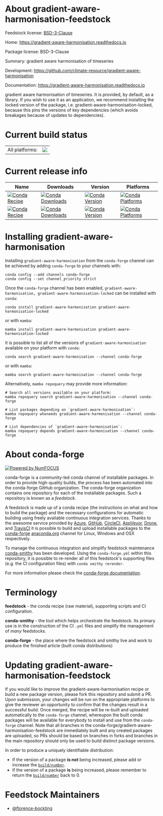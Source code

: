 About gradient-aware-harmonisation-feedstock
============================================

Feedstock license: [BSD-3-Clause](https://github.com/conda-forge/gradient-aware-harmonisation-feedstock/blob/main/LICENSE.txt)

Home: https://gradient-aware-harmonisation.readthedocs.io

Package license: BSD-3-Clause

Summary: gradient aware harmonisation of timeseries

Development: https://github.com/climate-resource/gradient-aware-harmonisation

Documentation: https://gradient-aware-harmonisation.readthedocs.io

gradient aware harmonisation of timeseries.
It is provided, by default, as a library.
If you wish to use it as an application,
we recommend installing the locked version of the package,
i.e. gradient-aware-harmonisation-locked,
because this pins the versions of key dependencies
(which avoids breakages because of updates to dependencies).


Current build status
====================


<table><tr><td>All platforms:</td>
    <td>
      <a href="https://dev.azure.com/conda-forge/feedstock-builds/_build/latest?definitionId=25250&branchName=main">
        <img src="https://dev.azure.com/conda-forge/feedstock-builds/_apis/build/status/gradient-aware-harmonisation-feedstock?branchName=main">
      </a>
    </td>
  </tr>
</table>

Current release info
====================

| Name | Downloads | Version | Platforms |
| --- | --- | --- | --- |
| [![Conda Recipe](https://img.shields.io/badge/recipe-gradient--aware--harmonisation-green.svg)](https://anaconda.org/conda-forge/gradient-aware-harmonisation) | [![Conda Downloads](https://img.shields.io/conda/dn/conda-forge/gradient-aware-harmonisation.svg)](https://anaconda.org/conda-forge/gradient-aware-harmonisation) | [![Conda Version](https://img.shields.io/conda/vn/conda-forge/gradient-aware-harmonisation.svg)](https://anaconda.org/conda-forge/gradient-aware-harmonisation) | [![Conda Platforms](https://img.shields.io/conda/pn/conda-forge/gradient-aware-harmonisation.svg)](https://anaconda.org/conda-forge/gradient-aware-harmonisation) |
| [![Conda Recipe](https://img.shields.io/badge/recipe-gradient--aware--harmonisation--locked-green.svg)](https://anaconda.org/conda-forge/gradient-aware-harmonisation-locked) | [![Conda Downloads](https://img.shields.io/conda/dn/conda-forge/gradient-aware-harmonisation-locked.svg)](https://anaconda.org/conda-forge/gradient-aware-harmonisation-locked) | [![Conda Version](https://img.shields.io/conda/vn/conda-forge/gradient-aware-harmonisation-locked.svg)](https://anaconda.org/conda-forge/gradient-aware-harmonisation-locked) | [![Conda Platforms](https://img.shields.io/conda/pn/conda-forge/gradient-aware-harmonisation-locked.svg)](https://anaconda.org/conda-forge/gradient-aware-harmonisation-locked) |

Installing gradient-aware-harmonisation
=======================================

Installing `gradient-aware-harmonisation` from the `conda-forge` channel can be achieved by adding `conda-forge` to your channels with:

```
conda config --add channels conda-forge
conda config --set channel_priority strict
```

Once the `conda-forge` channel has been enabled, `gradient-aware-harmonisation, gradient-aware-harmonisation-locked` can be installed with `conda`:

```
conda install gradient-aware-harmonisation gradient-aware-harmonisation-locked
```

or with `mamba`:

```
mamba install gradient-aware-harmonisation gradient-aware-harmonisation-locked
```

It is possible to list all of the versions of `gradient-aware-harmonisation` available on your platform with `conda`:

```
conda search gradient-aware-harmonisation --channel conda-forge
```

or with `mamba`:

```
mamba search gradient-aware-harmonisation --channel conda-forge
```

Alternatively, `mamba repoquery` may provide more information:

```
# Search all versions available on your platform:
mamba repoquery search gradient-aware-harmonisation --channel conda-forge

# List packages depending on `gradient-aware-harmonisation`:
mamba repoquery whoneeds gradient-aware-harmonisation --channel conda-forge

# List dependencies of `gradient-aware-harmonisation`:
mamba repoquery depends gradient-aware-harmonisation --channel conda-forge
```


About conda-forge
=================

[![Powered by
NumFOCUS](https://img.shields.io/badge/powered%20by-NumFOCUS-orange.svg?style=flat&colorA=E1523D&colorB=007D8A)](https://numfocus.org)

conda-forge is a community-led conda channel of installable packages.
In order to provide high-quality builds, the process has been automated into the
conda-forge GitHub organization. The conda-forge organization contains one repository
for each of the installable packages. Such a repository is known as a *feedstock*.

A feedstock is made up of a conda recipe (the instructions on what and how to build
the package) and the necessary configurations for automatic building using freely
available continuous integration services. Thanks to the awesome service provided by
[Azure](https://azure.microsoft.com/en-us/services/devops/), [GitHub](https://github.com/),
[CircleCI](https://circleci.com/), [AppVeyor](https://www.appveyor.com/),
[Drone](https://cloud.drone.io/welcome), and [TravisCI](https://travis-ci.com/)
it is possible to build and upload installable packages to the
[conda-forge](https://anaconda.org/conda-forge) [anaconda.org](https://anaconda.org/)
channel for Linux, Windows and OSX respectively.

To manage the continuous integration and simplify feedstock maintenance
[conda-smithy](https://github.com/conda-forge/conda-smithy) has been developed.
Using the ``conda-forge.yml`` within this repository, it is possible to re-render all of
this feedstock's supporting files (e.g. the CI configuration files) with ``conda smithy rerender``.

For more information please check the [conda-forge documentation](https://conda-forge.org/docs/).

Terminology
===========

**feedstock** - the conda recipe (raw material), supporting scripts and CI configuration.

**conda-smithy** - the tool which helps orchestrate the feedstock.
                   Its primary use is in the construction of the CI ``.yml`` files
                   and simplify the management of *many* feedstocks.

**conda-forge** - the place where the feedstock and smithy live and work to
                  produce the finished article (built conda distributions)


Updating gradient-aware-harmonisation-feedstock
===============================================

If you would like to improve the gradient-aware-harmonisation recipe or build a new
package version, please fork this repository and submit a PR. Upon submission,
your changes will be run on the appropriate platforms to give the reviewer an
opportunity to confirm that the changes result in a successful build. Once
merged, the recipe will be re-built and uploaded automatically to the
`conda-forge` channel, whereupon the built conda packages will be available for
everybody to install and use from the `conda-forge` channel.
Note that all branches in the conda-forge/gradient-aware-harmonisation-feedstock are
immediately built and any created packages are uploaded, so PRs should be based
on branches in forks and branches in the main repository should only be used to
build distinct package versions.

In order to produce a uniquely identifiable distribution:
 * If the version of a package **is not** being increased, please add or increase
   the [``build/number``](https://docs.conda.io/projects/conda-build/en/latest/resources/define-metadata.html#build-number-and-string).
 * If the version of a package **is** being increased, please remember to return
   the [``build/number``](https://docs.conda.io/projects/conda-build/en/latest/resources/define-metadata.html#build-number-and-string)
   back to 0.

Feedstock Maintainers
=====================

* [@florence-bockting](https://github.com/florence-bockting/)

